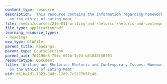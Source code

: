 ```yaml
---
content_type: resource
description: 'This resource contains the information regarding homework 10: questions
  on the ethics of eating meat.'
file: /media/courses/21w-011-writing-and-rhetoric-rhetoric-and-contemporary-issues-fall-2015/d61bc1d1732384dc12d97c5177b5fc46_MIT21W_011F15_HW10.pdf
file_type: application/pdf
learning_resource_types:
- Readings
ocw_type: OCWFile
parent_title: Readings
parent_type: CourseSection
parent_uid: 704190e8-756c-601b-1e7d-b54035f50703
resourcetype: Document
title: 'Writing and Rhetoric: Rhetoric and Contemporary Issues: Homework 10: Questions
  on the Ethics of Eating Meat'
uid: d61bc1d1-7323-84dc-12d9-7c5177b5fc46
---
```


